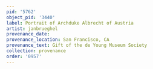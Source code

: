 ```yaml
---
pid: '5762'
object_pid: '3440'
label: Portrait of Archduke Albrecht of Austria
artist: janbrueghel
provenance_date:
provenance_location: San Francisco, CA
provenance_text: Gift of the de Young Museum Society
collection: provenance
order: '0957'
---
```

